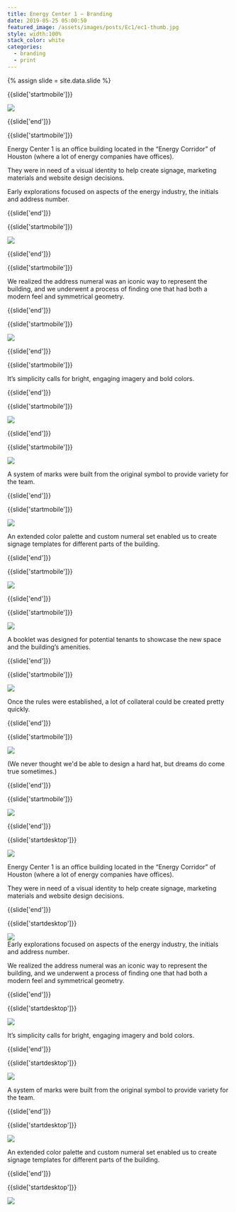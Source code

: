 ```yaml
---
title: Energy Center 1 — Branding
date: 2019-05-25 05:00:50
featured_image: /assets/images/posts/Ec1/ec1-thumb.jpg
style: width:100%
stack_color: white
categories:
  - branding
  - print
---
```


{% assign slide = site.data.slide %}

{{slide['startmobile']}}

<div><img class='full-height' src='{{ site.url }}/assets/images/posts/Ec1/ec1-1-mobile@2x.jpg' /></div>

<p class='bg-dark'></p>

{{slide['end']}}

{{slide['startmobile']}}

Energy Center 1 is an office building located in the “Energy Corridor” of Houston (where a lot of energy companies have offices).

They were in need of a visual identity to help create signage, marketing materials and website design decisions.

Early explorations focused on aspects of the energy industry, the initials and address number.

{{slide['end']}}

{{slide['startmobile']}}

<div><img class='full-height' src='{{ site.url }}/assets/images/posts/Ec1/ec1-2-mobile@2x.jpg' /></div>

<p class='bg-dark'></p>

{{slide['end']}}

{{slide['startmobile']}}

We realized the address numeral was an iconic way to represent the building, and we underwent a process of finding one that had both a modern feel and symmetrical geometry.

{{slide['end']}}

{{slide['startmobile']}}

<div><img class='full-height' src='{{ site.url }}/assets/images/posts/Ec1/ec1-3-mobile@2x.png' /></div>

{{slide['end']}}

{{slide['startmobile']}}

It’s simplicity calls for bright, engaging imagery and bold colors.

{{slide['end']}}

{{slide['startmobile']}}

<div><img class='full-width' src='{{ site.url }}/assets/images/posts/Ec1/ec1-4-mobile@2x.png' /></div>

{{slide['end']}}

{{slide['startmobile']}}

<div><img class='full-height' src='{{ site.url }}/assets/images/posts/Ec1/ec1-5-mobile@2x.png' /></div>

<p class='bg-dark'>A system of marks were built from the original symbol to provide variety for the team.</p>

{{slide['end']}}

{{slide['startmobile']}}

<div><img class='full-height' src='{{ site.url }}/assets/images/posts/Ec1/ec1-6-mobile@2x.jpg' /></div>

<p class='bg'>An extended color palette and custom numeral set enabled us to create signage templates for different parts of the building.</p>

{{slide['end']}}

{{slide['startmobile']}}

<div><img class='full-height' src='{{ site.url }}/assets/images/posts/Ec1/ec1-7-mobile@2x.png' /></div>

<p class='bg-dark'></p>

{{slide['end']}}

{{slide['startmobile']}}

<div><img class='full-width' src='{{ site.url }}/assets/images/posts/Ec1/ec1-8-mobile@2x.png' /></div>

<p>A booklet was designed for potential tenants to showcase the new space and the building’s amenities.</p>

{{slide['end']}}

{{slide['startmobile']}}

<div><img class='full-height' src='{{ site.url }}/assets/images/posts/Ec1/ec1-10-mobile@2x.png' /></div>

<p class='bg'>Once the rules were established, a lot of collateral could be created pretty quickly.</p>

{{slide['end']}}

{{slide['startmobile']}}

<div><img class='full-height' src='{{ site.url }}/assets/images/posts/Ec1/ec1-9-mobile@2x.png' /></div>

<p class='bg-dark'>(We never thought we'd be able to design a hard hat, but dreams do come true sometimes.)</p>

{{slide['end']}}

{{slide['startmobile']}}

<div><img class='full-height' src='{{ site.url }}/assets/images/posts/Ec1/ec1-11-mobile@2x.png' /></div>

<p class='bg-dark'></p>

{{slide['end']}}

{{slide['startdesktop']}}

<div><img class='full-width' src='{{ site.url }}/assets/images/posts/Ec1/ec1-1@2x.png' srcset='{{ site.url }}/assets/images/posts/Ec1/ec1-1.png 1024w, {{ site.url }}/assets/images/posts/Ec1/ec1-1@2x.png 2048w, {{ site.url }}/assets/images/posts/Ec1/ec1-1@3x.png 3072w'></div>

Energy Center 1 is an office building located in the “Energy Corridor” of Houston (where a lot of energy companies have offices).

They were in need of a visual identity to help create signage, marketing materials and website design decisions.

{{slide['end']}}

{{slide['startdesktop']}}

<div><img src='{{ site.url }}/assets/images/posts/Ec1/ec1-2@2x.png' srcset='{{ site.url }}/assets/images/posts/Ec1/ec1-2.png 794w, {{ site.url }}/assets/images/posts/Ec1/ec1-2@2x.png 1588w, {{ site.url }}/assets/images/posts/Ec1/ec1-2@3x.png 2382w'></div>

<figcaption>Early explorations focused on aspects of the energy industry, the initials and address number.</figcaption>

We realized the address numeral was an iconic way to represent the building, and we underwent a process of finding one that had both a modern feel and symmetrical geometry.

{{slide['end']}}

{{slide['startdesktop']}}

<div><img src='{{ site.url }}/assets/images/posts/Ec1/ec1-3@2x.png' srcset='{{ site.url }}/assets/images/posts/Ec1/ec1-3.png 794w, {{ site.url }}/assets/images/posts/Ec1/ec1-3@2x.png 1588w, {{ site.url }}/assets/images/posts/Ec1/ec1-3@3x.png 2382w'></div>

It’s simplicity calls for bright, engaging imagery and bold colors.

{{slide['end']}}

{{slide['startdesktop']}}

<div><img src='{{ site.url }}/assets/images/posts/Ec1/ec1-4@2x.png' srcset='{{ site.url }}/assets/images/posts/Ec1/ec1-4.png 794w, {{ site.url }}/assets/images/posts/Ec1/ec1-4@2x.png 1588w, {{ site.url }}/assets/images/posts/Ec1/ec1-4@3x.png 2382w'></div>

A system of marks were built from the original symbol to provide variety for the team.

{{slide['end']}}

{{slide['startdesktop']}}

<div><img src='{{ site.url }}/assets/images/posts/Ec1/ec1-5@2x.png' srcset='{{ site.url }}/assets/images/posts/Ec1/ec1-5.png 794w, {{ site.url }}/assets/images/posts/Ec1/ec1-5@2x.png 1588w, {{ site.url }}/assets/images/posts/Ec1/ec1-5@3x.png 2382w'></div>

An extended color palette and custom numeral set enabled us to create signage templates for different parts of the building.

{{slide['end']}}

{{slide['startdesktop']}}

<div class='row'>

<div><img src='{{ site.url }}/assets/images/posts/Ec1/ec1-6@2x.png' srcset='{{ site.url }}/assets/images/posts/Ec1/ec1-6.png 314w, {{ site.url }}/assets/images/posts/Ec1/ec1-6@2x.png 628w, {{ site.url }}/assets/images/posts/Ec1/ec1-6@3x.png 942w'></div><!--

--><div><img src='{{ site.url }}/assets/images/posts/Ec1/ec1-7@2x.png' srcset='{{ site.url }}/assets/images/posts/Ec1/ec1-7.png 474w, {{ site.url }}/assets/images/posts/Ec1/ec1-7@2x.png 948w, {{ site.url }}/assets/images/posts/Ec1/ec1-7@3x.png 1422w'></div>

</div>

<div><img src='{{ site.url }}/assets/images/posts/Ec1/ec1-8@2x.png' srcset='{{ site.url }}/assets/images/posts/Ec1/ec1-8.png 794w, {{ site.url }}/assets/images/posts/Ec1/ec1-8@2x.png 1588w, {{ site.url }}/assets/images/posts/Ec1/ec1-8@3x.png 2382w'></div>

A booklet was designed for potential tenants to showcase the new space and the building’s amenities.

{{slide['end']}}

{{slide['startdesktop']}}

<div class='row'>

<div><img src='{{ site.url }}/assets/images/posts/Ec1/ec1-9@2x.png' srcset='{{ site.url }}/assets/images/posts/Ec1/ec1-9.png 314w, {{ site.url }}/assets/images/posts/Ec1/ec1-9@2x.png 628w, {{ site.url }}/assets/images/posts/Ec1/ec1-9@3x.png 942w'></div><!--

--><div><img src='{{ site.url }}/assets/images/posts/Ec1/ec1-10@2x.png' srcset='{{ site.url }}/assets/images/posts/Ec1/ec1-10.png 474w, {{ site.url }}/assets/images/posts/Ec1/ec1-10@2x.png 948w, {{ site.url }}/assets/images/posts/Ec1/ec1-10@3x.png 1422w'></div>

</div>

Once the rules were established, a lot of collateral could be created pretty quickly.

{{slide['end']}}

{{slide['startdesktop']}}

<div class='row'>

<div><img src='{{ site.url }}/assets/images/posts/Ec1/ec1-11@2x.png' srcset='{{ site.url }}/assets/images/posts/Ec1/ec1-11.png 314w, {{ site.url }}/assets/images/posts/Ec1/ec1-11@2x.png 628w, {{ site.url }}/assets/images/posts/Ec1/ec1-11@3x.png 942w'></div><!--

--><div><img src='{{ site.url }}/assets/images/posts/Ec1/ec1-12@2x.png' srcset='{{ site.url }}/assets/images/posts/Ec1/ec1-12.png 474w, {{ site.url }}/assets/images/posts/Ec1/ec1-12@2x.png 948w, {{ site.url }}/assets/images/posts/Ec1/ec1-12@3x.png 1422w'></div>

</div>

(We never thought we'd be able to design a hard hat, but dreams do come true sometimes.)

{{slide['end']}}

{{slide['startdesktop']}}

<div><img src='{{ site.url }}/assets/images/posts/Ec1/ec1-13@2x.png' srcset='{{ site.url }}/assets/images/posts/Ec1/ec1-13.png 794w, {{ site.url }}/assets/images/posts/Ec1/ec1-13@2x.png 1588w, {{ site.url }}/assets/images/posts/Ec1/ec1-13@3x.png 2382w'></div>

{{slide['end']}}
